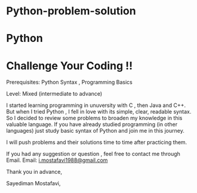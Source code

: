 # Python-problem-solution
# Python 
# Challenge Your Coding !!

Prerequisites: Python Syntax , Programming Basics


Level: Mixed (intermediate to advance)

I started learning programming in unuversity with C , then Java and C++.
But when I tried Python , I fell in love with its simple, clear, readable syntax.
So I decided to review some problems to broaden my knowledge in this valuable language.
If you have already studied programming (in other languages) just study basic syntax
of Python and join me in this journey. 

I will push problems and their solutions time to time after practicing them.

If you had any suggestion or question , feel free to contact me through Email.
Email: i.mostafavi1988@gmail.com

Thank you in advance,

Sayediman Mostafavi, 

